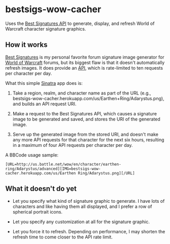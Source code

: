 bestsigs-wow-cacher
===================

Uses the [Best Signatures API](http://www.best-signatures.com/api/) to
generate, display, and refresh World of Warcraft character signature
graphics.

How it works
------------

[Best Signatures](http://www.best-signatures.com/wow/) is my personal
favorite forum signature image generator for [World of
Warcraft](http://us.battle.net/wow/) forums, but its biggest flaw is
that it doesn't automatically refresh images. It does provide an
[API](http://www.best-signatures.com/api/), which is rate-limited to ten
requests per character per day.

What this simple [Sinatra](http://www.sinatrarb.com/) app does is:

  1. Take a region, realm, and character name as part of the URL (e.g.,
     bestsigs-wow-cacher.herokuapp.com/us/Earthen+Ring/Adarystus.png),
     and builds an API request URI.

  2. Make a request to the Best Signatures API, which causes a signature
     image to be generated and saved, and stores the URI of the
     generated image.

  3. Serve up the generated image from the stored URI, and doesn't make
     any more API requests for that character for the next six hours,
     resulting in a maximum of four API requests per character per day.

A BBCode usage sample:

    [URL=http://us.battle.net/wow/en/character/earthen-ring/Adarystus/advanced][IMG=bestsigs-wow-cacher.herokuapp.com/us/Earthen Ring/Adarystus.png][/URL]

What it doesn't do yet
----------------------

  * Let you specify what kind of signature graphic to generate. I have
    lots of characters and like having them all displayed, and I prefer
    a row of spherical portrait icons.

  * Let you specify any customization at all for the signature graphic.

  * Let you force it to refresh. Depending on performance, I may shorten
    the refresh time to come closer to the API rate limit.
